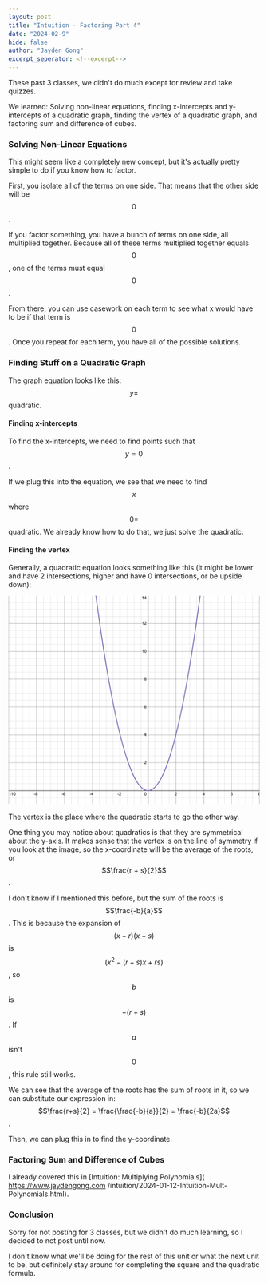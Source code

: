 ```yaml
---
layout: post
title: "Intuition - Factoring Part 4"
date: "2024-02-9"
hide: false
author: "Jayden Gong"
excerpt_seperator: <!--excerpt-->
---
```


These past 3 classes,
we didn't do much
except for review and take quizzes.

We learned:
Solving non-linear equations,
finding x-intercepts and y-intercepts
of a quadratic graph,
finding the vertex
of a quadratic graph,
and factoring sum and difference of cubes.

<!--excerpt-->

### Solving Non-Linear Equations

This might seem like
a completely new concept,
but it's actually pretty simple
to do if you know how to factor.

First, you isolate all of the terms
on one side.
That means that the other side will be $$0$$.

If you factor something,
you have a bunch of terms on one side,
all multiplied together.
Because all of these terms
multiplied together equals $$0$$,
one of the terms must equal $$0$$.

From there, you can use casework
on each term to see what x would have to be
if that term is $$0$$.
Once you repeat for each term,
you have all of the possible solutions.

### Finding Stuff on a Quadratic Graph

The graph equation looks like this:
$$y =$$ quadratic.

#### Finding x-intercepts

To find the x-intercepts,
we need to find points
such that $$y = 0$$.

If we plug this into the equation,
we see that we need
to find $$x$$
where $$0 =$$ quadratic.
We already know how to do that,
we just solve the quadratic.

#### Finding the vertex

Generally, a quadratic equation
looks something like this
(it might be lower and have 2 intersections,
higher and have 0 intersections, or
be upside down):

![quadratic graph](/assets/images/Quadratic_Graph.png)

The vertex is the place
where the quadratic starts
to go the other way.

One thing you may notice
about quadratics
is that they are symmetrical
about the y-axis.
It makes sense that the vertex
is on the line of symmetry
if you look at the image,
so the x-coordinate will be
the average of the roots,
or $$\frac{r + s}{2}$$.

I don't know if I mentioned this before,
but the sum of the roots is $$\frac{-b}{a}$$.
This is because the expansion
of $$(x-r)(x-s)$$ is
$$(x^2 - (r + s)x + rs)$$,
so $$b$$ is $$-(r+s)$$.
If $$a$$ isn't $$0$$,
this rule still works.

We can see that the average of the roots
has the sum of roots in it,
so we can substitute our expression in:
$$\frac{r+s}{2} = \frac{\frac{-b}{a}}{2} = \frac{-b}{2a}$$.

Then, we can plug this in to find the y-coordinate.

### Factoring Sum and Difference of Cubes

I already covered this in
[Intuition: Multiplying Polynomials](
https://www.jaydengong.com
/intuition/2024-01-12-Intuition-Mult-Polynomials.html).

### Conclusion

Sorry for not posting for 3 classes,
but we didn't do much learning,
so I decided to not post until now.

I don't know what we'll be doing
for the rest of this unit
or what the next unit to be,
but definitely stay around
for completing the square
and the quadratic formula.